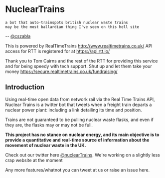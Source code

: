 # NuclearTrains

```
a bot that auto-trainspots british nuclear waste trains 
may be the most ballardian thing I've seen on this hell site
```
-- [@cszabla](https://twitter.com/cszabla/status/1072663099256254464?s=19)

This is powered by RealTimeTrains http://www.realtimetrains.co.uk/
API access for RTT is registered for at https://api.rtt.io/

Thank you to Tom Cairns and the rest of the RTT for providing this service and for being speedy with tech support.
Shut up and let them take your money https://secure.realtimetrains.co.uk/fundraising/

## Introduction

Using real-time open data from network rail via the Real Time Trains API, Nuclear Trains is a twitter bot that tweets when a freight train departs a nuclear power plant: including a link detailing its time and position.

Trains are not guaranteed to be pulling nuclear waste flasks, and even if they are, the flasks may or may not be full.

**This project has no stance on nuclear energy, and its main objective is to provide a quantitative and real-time source of information about the movement of nuclear waste in the UK.**

Check out our twitter here [@nuclearTrains](https://twitter.com/nucleartrains). We're working on a slightly less crap website at the moment

Any more features/whatnot you can tweet at us or raise an issue here. 
